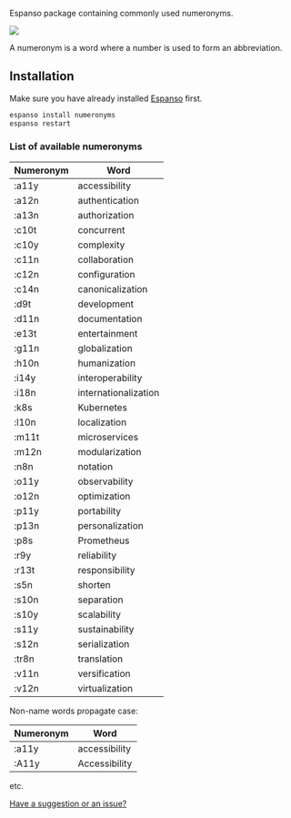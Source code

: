 Espanso package containing commonly used numeronyms.

![](https://user-images.githubusercontent.com/516342/103480613-efba3080-4ddd-11eb-869b-38545eb00b59.gif)

A numeronym is a word where a number is used to form an abbreviation.

## Installation

Make sure you have already installed [Espanso](https://espanso.org/install/) first.

```sh
espanso install numeronyms
espanso restart
```

### List of available numeronyms

| Numeronym | Word
| - | -
| :a11y | accessibility
| :a12n | authentication
| :a13n | authorization
| :c10t | concurrent
| :c10y | complexity
| :c11n | collaboration
| :c12n | configuration
| :c14n | canonicalization
| :d9t | development
| :d11n | documentation
| :e13t | entertainment
| :g11n | globalization
| :h10n | humanization
| :i14y | interoperability
| :i18n | internationalization
| :k8s | Kubernetes
| :l10n | localization
| :m11t | microservices
| :m12n | modularization
| :n8n | notation
| :o11y | observability
| :o12n | optimization
| :p11y | portability
| :p13n | personalization
| :p8s | Prometheus
| :r9y | reliability
| :r13t | responsibility
| :s5n | shorten
| :s10n | separation
| :s10y | scalability
| :s11y | sustainability
| :s12n | serialization
| :tr8n | translation
| :v11n | versification
| :v12n | virtualization

Non-name words propagate case:

| Numeronym | Word
| - | -
| :a11y | accessibility
| :A11y | Accessibility

etc.

[Have a suggestion or an issue?](https://github.com/omrilotan/espanso-package-numeronyms/issues/new/choose)
